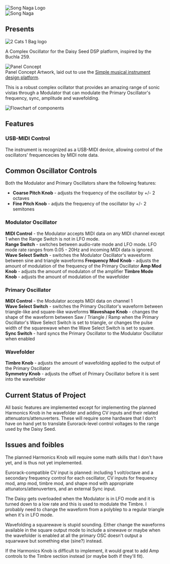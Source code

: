 ![Song Naga Logo](https://songnaga.dansteeby.com/wp-content/uploads/2022/06/song-naga-logo-300x217.png)  
![Song Naga](https://songnaga.dansteeby.com/wp-content/uploads/2022/08/Untitled-1@4x.png)

##  Presents  

![2 Cats 1 Bag logo](https://songnaga.dansteeby.com/wp-content/uploads/2022/08/2-cats-1-bag.png)  

A Complex Oscillator for the Daisy Seed DSP platform, inspired by the Buchla 259.    

![Panel Concept](https://songnaga.dansteeby.com/wp-content/uploads/2022/08/panel-concept.png)  
Panel Concept Artwork, laid out to use the [Simple musical instrument design platform](https://www.synthux.academy/simple).  

This is a robust complex ocillator that provides an amazing range of sonic vistas through a Modulator that can modulate the Primary Oscillator's frequency, sync, amplitude and wavefolding.  

![Flowchart of components](https://songnaga.dansteeby.com/wp-content/uploads/2022/08/2cats1bag-flowchart.png)  

## Features  

### USB-MIDI Control  

The instrument is recognized as a USB-MIDI device, allowing control of the oscillators' frequencecies by MIDI note data.

## Common Oscillator Controls  

Both the Modulator and Primary Oscillators share the following features:  

- **Coarse Pitch Knob** - adjusts the frequency of the oscillator by +/- 2 octaves
- **Fine Pitch Knob** - adjuts the frequency of the oscillator by +/- 2 semitones  

### Modulator Oscillator  

**MIDI Control** - the Modulator accepts MIDI data on any MIDI channel except 1 when the Range Switch is not in LFO mode.  
**Range Switch** - switches between audio-rate mode and LFO mode.  LFO mode rate ranges from 0.05 - 20Hz and incoming MIDI data is ignored.  
**Wave Select Switch** - switches the Modulator Oscillator's wavesform between sine and triangle waveforms
**Frequency Mod Knob** - adjusts the amount of modulation of the frequency of the Primary Oscillator
**Amp Mod Knob** - adjusts the amount of modulaton of the amplifier
**Timbre Mode Knob** - adjusts the amount of modulation of the wavefolder  

### Primary Oscillator  

**MIDI Control** - the Modulator accepts MIDI data on channel 1  
**Wave Select Switch** - switches the Primary Oscillator's waveform between triangle-like and square-like waveforms
**Waveshape Knob** - changes the shape of the waveform between Saw / Triangle / Ramp when the Primary Oscillator's Wave Select Switch is set to triangle, or changes the pulse width of the squarewave when the Wave Select Switch is set to square.  
**Sync Switch** - hard syncs the Primary Oscillator to the Modulator Oscillator when enabled  

### Wavefolder   

**Timbre Knob** - adjusts the amount of wavefolding applied to the output of the Primary Oscillator  
**Symmetry Knob** - adjusts the offset of Primary Oscillator before it is sent into the wavefolder  

## Current Status of Project  

All basic features are implemented except for implementing the planned Harmonics Knob in he wavefolder and adding CV inputs and their related attenuators/attenuverters.  These will require some hardware that I don't have on hand yet to translate Eurorack-level control voltages to the range used by the Daisy Seed.  

## Issues and foibles  

The planned Harmonics Knob will require some math skills that I don't have yet, and is thus not yet implemented.  

Eurorack-compatible CV input is planned:  including 1 volt/octave and a secondary frequency control for each oscillator, CV inputs for frequency mod, amp mod, timbre mod, and shape mod with appropriate attunators/attenuverters, and an external Sync input.  

The Daisy gets overloaded when the Modulator is in LFO mode and it is turned down to a low rate and this is used to modulate the Timbre.  I probably need to change the waveform from a polyblep to a regular triangle when it's in LFO mode. 

Wavefolding a squarewave is stupid sounding.  Either change the waveforms available in the square output mode to include a sinewave or maybe when the wavefolder is enabled at all the primary OSC doesn't output a squarwave but something else (sine?) instead.  

If the Harmonics Knob is difficult to implement, it would great to add Amp controls to the Timbre section instead (or maybe both if they'll fit).  
